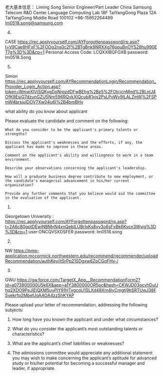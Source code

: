 老大基本信息：
Liming
Song
Senior Engineer/Part Leader
China Samsung Telecom R&D Center
Language Computing Lab
18F TaiYangGong Plaza
12A TaiYangGong Middle Road
100102
+86-15652264489
lm0518.song@samsung.com

4.
CASE
https://rec.applyyourself.com/AYForgottenpassword/rp.asp?t=V9Cae8HFxF%2FODg2ns0c2f%2BTgBnk9NRXXg76ppuBnOYS28hu990ET7g%3D%3D&cp=1
Personal Access Code: LCQXXIBQFGXB
password: lm0518.Song


5.
Simon
https://rec.applyyourself.com/AYRecommendationLogin/Recommendation_Provider_Login_Action.asp?token=WmwXIViSQKygDoNrpzdDFwBEhg%2Bz5%2FOtcjcnMnd%2BLnIJ4OfK9EsiG7dzunGZU5Nm596RQvkXlQcub81xjs2PsLPoWy9ILALZmW%2FSPmW4brsiuIDOV7Xw04u6I%2B4bmBHy



what ability do you know about applicant

Please evaluate the candidate and comment on the following:


    What do you consider to be the applicant's primary talents or strengths?

    Discuss the applicant's weaknesses and the efforts, if any, the applicant has made to improve in these areas.

    Comment on the applicant's ability and willingness to work in a team environment.

    Describe your observations concerning the applicant's leadership.

    How will a graduate business degree contribute to new employment, or the candidate's managerial advancement in his/her current organization?

    Provide any further comments that you believe would aid the committee in the evaluation of the applicant. 



1.
Georgetown University :
https://rec.applyyourself.com/AYForgottenpassword/rp.asp?t=2A6c80gptDEwiNBMnN4xnQebILUBrIxKs8vy3o6sFxBk6Kvcn3Wyig%3D%3D&cp=1
user:ONCQVSXDSFER
password: lm0518.song


2.
NW
https://pmp-application.mccormick.northwestern.edu/recommend/recommender/uploadRecommendation/authKey/itSrPp21SDgxw6ZpCGqFHv-/

3.
GWU
https://gw.force.com/TargetX_App__RecommendationForm2?id=a073800000U5k6X&app=a1Y3800000OR5pc&hash=CKWJD03ocvhDuUhq2XDO9PeJlElQXM5uyPlY91HTxgcqU1SLXd48Xm4lyCmgtj9hSRTUwJ38FSyekrfp2MbefJoAAOA4zzShKYAP



Please upload your letter of recommendation, addressing the following subjects:

1. How long have you known the applicant and under what circumstances?

2. What do you consider the applicant’s most outstanding talents or characteristics?

3. What are the applicant’s chief liabilities or weaknesses?

4. The admissions committee would appreciate any additional statement you may wish to make concerning the applicant’s aptitude for advanced study or his/her potential for becoming a successful manager and leader, if appropriate.














